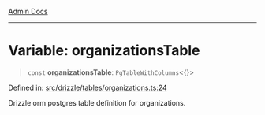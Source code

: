 [Admin Docs](/)

***

# Variable: organizationsTable

> `const` **organizationsTable**: `PgTableWithColumns`\<\{\}\>

Defined in: [src/drizzle/tables/organizations.ts:24](https://github.com/syedali237/talawa-api/blob/aa4e819f67def774740606c7a534dc013cdfe393/src/drizzle/tables/organizations.ts#L24)

Drizzle orm postgres table definition for organizations.
